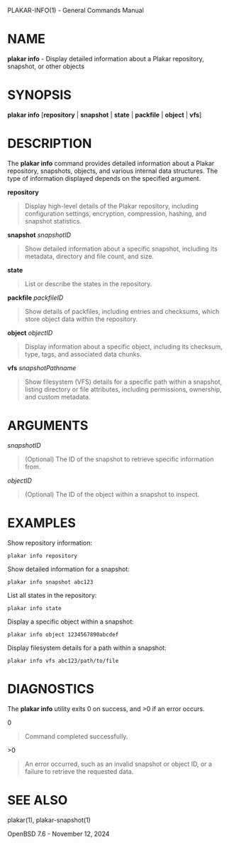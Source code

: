 PLAKAR-INFO(1) - General Commands Manual

# NAME

**plakar info** - Display detailed information about a Plakar repository, snapshot, or other objects

# SYNOPSIS

**plakar info**
\[**repository**&nbsp;|&nbsp;**snapshot**&nbsp;|&nbsp;**state**&nbsp;|&nbsp;**packfile**&nbsp;|&nbsp;**object**&nbsp;|&nbsp;**vfs**]

# DESCRIPTION

The
**plakar info**
command provides detailed information about a Plakar repository,
snapshots, objects, and various internal data structures.
The type of information displayed depends on the specified argument.

**repository**

> Display high-level details of the Plakar repository, including
> configuration settings, encryption, compression, hashing, and snapshot
> statistics.

**snapshot** *snapshotID*

> Show detailed information about a specific snapshot, including its
> metadata, directory and file count, and size.

**state**

> List or describe the states in the repository.

**packfile** *packfileID*

> Show details of packfiles, including entries and checksums, which
> store object data within the repository.

**object** *objectID*

> Display information about a specific object, including its checksum,
> type, tags, and associated data chunks.

**vfs** *snapshotPathname*

> Show filesystem (VFS) details for a specific path within a snapshot,
> listing directory or file attributes, including permissions,
> ownership, and custom metadata.

# ARGUMENTS

*snapshotID*

> (Optional) The ID of the snapshot to retrieve specific information from.

*objectID*

> (Optional) The ID of the object within a snapshot to inspect.

# EXAMPLES

Show repository information:

	plakar info repository

Show detailed information for a snapshot:

	plakar info snapshot abc123

List all states in the repository:

	plakar info state

Display a specific object within a snapshot:

	plakar info object 1234567890abcdef

Display filesystem details for a path within a snapshot:

	plakar info vfs abc123/path/to/file

# DIAGNOSTICS

The **plakar info** utility exits&#160;0 on success, and&#160;&gt;0 if an error occurs.

0

> Command completed successfully.

&gt;0

> An error occurred, such as an invalid snapshot or object ID, or a
> failure to retrieve the requested data.

# SEE ALSO

plakar(1),
plakar-snapshot(1)

OpenBSD 7.6 - November 12, 2024

